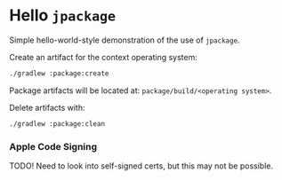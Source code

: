 # Hello `jpackage`

Simple hello-world-style demonstration of the use of `jpackage`.

Create an artifact for the context operating system:

```bash
./gradlew :package:create
```

Package artifacts will be located at: `package/build/<operating system>`.

Delete artifacts with:

```bash
./gradlew :package:clean
```

### Apple Code Signing

TODO! Need to look into self-signed certs, but this may not be possible.
